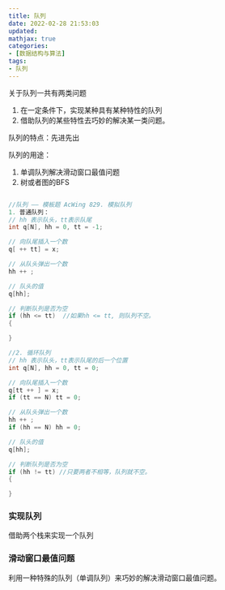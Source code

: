 ```yaml
---
title: 队列
date: 2022-02-28 21:53:03
updated:
mathjax: true
categories:
- [数据结构与算法]
tags: 
- 队列
---
```


关于队列一共有两类问题

1. 在一定条件下，实现某种具有某种特性的队列
2. 借助队列的某些特性去巧妙的解决某一类问题。

队列的特点：先进先出

队列的用途：

1. 单调队列解决滑动窗口最值问题
2. 树或者图的BFS

```cpp

//队列 —— 模板题 AcWing 829. 模拟队列
1. 普通队列：
// hh 表示队头，tt表示队尾
int q[N], hh = 0, tt = -1;

// 向队尾插入一个数
q[ ++ tt] = x;

// 从队头弹出一个数
hh ++ ;

// 队头的值
q[hh];

// 判断队列是否为空
if (hh <= tt)  //如果hh <= tt, 则队列不空。
{

}

//2. 循环队列
// hh 表示队头，tt表示队尾的后一个位置
int q[N], hh = 0, tt = 0;

// 向队尾插入一个数
q[tt ++ ] = x;
if (tt == N) tt = 0;

// 从队头弹出一个数
hh ++ ;
if (hh == N) hh = 0;

// 队头的值
q[hh];

// 判断队列是否为空
if (hh != tt) //只要两者不相等，队列就不空。
{

}

```

### 实现队列

借助两个栈来实现一个队列

### 滑动窗口最值问题

利用一种特殊的队列（单调队列）来巧妙的解决滑动窗口最值问题。
